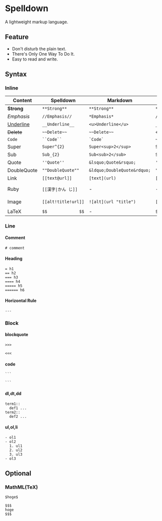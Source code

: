 # Spelldown
A lightweight markup language.

## Feature
- Don't disturb the plain text.
- There's Only One Way To Do It.
- Easy to read and write.

## Syntax

### Inline
| Content          | Spelldown           | Markdown              | Org             | HTML                      |
|------------------|---------------------|-----------------------|-----------------|---------------------------|
| **Strong**       | `**Strong**`        | `**Strong**`          | `**Strong**`    | `<strong>Strong</strong>` |
| *Emphasis*       | `//Emphasis//`      | `*Emphasis*`          | `/Emphasis/`    | `<em>Emphasis</em>`       |
| <u>Underline</u> | `__Underline__`     | `<u>Underline</u>`    | `_Underline_`   | `<u>Underline</u>`        |
| ~~Delete~~       | `~~Delete~~`        | `~~Delete~~`          | `+Delete+`      | `<del>Delete</del>`       |
| `Code`           | ``` ``Code`` ```    | `` `Code` ``          | `~Code~`        | `<code>Code</code>`       |
| Super            | `Super^{2}`         | `Super<sup>2</sup>`   | `Super^{2}`     | `Super<sup>2</sup>`       |
| Sub              | `Sub_{2}`           | `Sub<sub>2</sub>`     | `Sub_{2}`       | `Sub<sub>2</sub>`         |
| Quote            | `''Quote''`         | `&lsquo;Quote&rsquo;` | `'Quote'`       | `&lsquo;Quote&rsquo;`     |
| DoubleQuote      | `""DoubleQuote""`   | `&ldquo;DoubleQuote&rdquo;` | `"DoubleQuote"` | `&ldquo;DoubleQuote&rdquo;` |
| Link             | `[[text@url]]`      | `[text](url)`         | `[[url][text]]` | `<a href="url">text</a>`  |
| Ruby             | `[[漢字\|かん じ]]`   | -                     | -               | `<ruby>漢<rb>字<rt>かん<rt>じ</ruby>` |
| Image            | `[[alt!title!url]]` | `![alt](url "title")` | `[[file:url]]`  | `<img src="url" alt="alt" title="title" />`|
| LaTeX            | `$$             $$` | -                     | `$           $` |                           |

### Line

#### Comment
```
# comment
```


#### Heading
```
= h1
== h2
=== h3
==== h4
===== h5
====== h6
```

#### Horizontal Rule
```
---
```

### Block

#### blockquote
```
>>>

<<<
```

#### code
````
```

```
````

#### dl,dt,dd
```
term1::
  def1 ...
term2::
  def2 ...
```

#### ul,ol,li
```
- ol1
- ol2
  1. ul1
  2. ul2
  3. ul3
- ol3
```

## Optional

### MathML(TeX)

`$hoge$`

```
$$$
hoge
$$$
```
